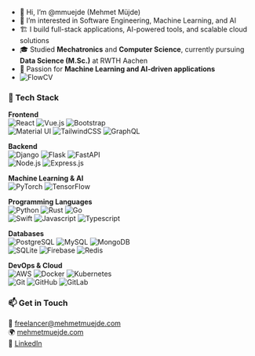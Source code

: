 - 👋 Hi, I’m @mmuejde (Mehmet Müjde)
- 👀 I’m interested in Software Engineering, Machine Learning, and AI
- 🏗️ I build full-stack applications, AI-powered tools, and scalable cloud solutions
- 🎓 Studied **Mechatronics** and **Computer Science**, currently pursuing **Data Science (M.Sc.)** at RWTH Aachen
- 🤖 Passion for **Machine Learning and AI-driven applications**
- ![FlowCV](https://flowcv.com/resume/hwum3d0cjd)

### **🚀 Tech Stack**

**Frontend**  
![React](https://skillicons.dev/icons?i=react) ![Vue.js](https://skillicons.dev/icons?i=vue) ![Bootstrap](https://skillicons.dev/icons?i=bootstrap)  
![Material UI](https://skillicons.dev/icons?i=materialui) ![TailwindCSS](https://skillicons.dev/icons?i=tailwind) ![GraphQL](https://skillicons.dev/icons?i=graphql)

**Backend**  
![Django](https://skillicons.dev/icons?i=django) ![Flask](https://skillicons.dev/icons?i=flask) ![FastAPI](https://skillicons.dev/icons?i=fastapi)  
![Node.js](https://skillicons.dev/icons?i=nodejs) ![Express.js](https://skillicons.dev/icons?i=express)

**Machine Learning & AI**  
![PyTorch](https://skillicons.dev/icons?i=pytorch) ![TensorFlow](https://skillicons.dev/icons?i=tensorflow)

**Programming Languages**  
![Python](https://skillicons.dev/icons?i=python) ![Rust](https://skillicons.dev/icons?i=rust) ![Go](https://skillicons.dev/icons?i=go)  
![Swift](https://skillicons.dev/icons?i=swift) ![Javascript](https://skillicons.dev/icons?i=javascript) ![Typescript](https://skillicons.dev/icons?i=typescript)

**Databases**  
![PostgreSQL](https://skillicons.dev/icons?i=postgres) ![MySQL](https://skillicons.dev/icons?i=mysql) ![MongoDB](https://skillicons.dev/icons?i=mongodb)  
![SQLite](https://skillicons.dev/icons?i=sqlite) ![Firebase](https://skillicons.dev/icons?i=firebase) ![Redis](https://skillicons.dev/icons?i=redis)

**DevOps & Cloud**  
![AWS](https://skillicons.dev/icons?i=aws) ![Docker](https://skillicons.dev/icons?i=docker) ![Kubernetes](https://skillicons.dev/icons?i=kubernetes)  
![Git](https://skillicons.dev/icons?i=git) ![GitHub](https://skillicons.dev/icons?i=github) ![GitLab](https://skillicons.dev/icons?i=gitlab)

### **📫 Get in Touch**

📧 freelancer@mehmetmuejde.com  
🌍 [mehmetmuejde.com](https://www.mehmetmuejde.com/)  
💼 [LinkedIn](https://www.linkedin.com/in/mehmetmuejde)

